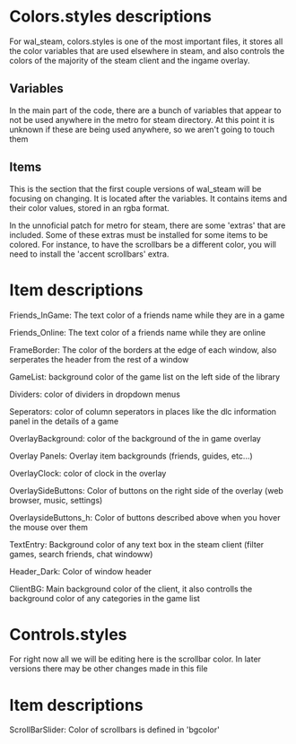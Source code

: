 # Colors.styles descriptions
For wal_steam, colors.styles is one of the most important files, it stores all the color variables that are used elsewhere in steam, and also controls the colors of the majority of the steam client and the ingame overlay.

## Variables
In the main part of the code, there are a bunch of variables that appear to not be used anywhere in the metro for steam directory. At this point it is unknown if these are being used anywhere, so we aren't going to touch them

## Items
This is the section that the first couple versions of wal_steam will be focusing on changing. It is located after the variables. It contains items and their color values, stored in an rgba format.

In the unnoficial patch for metro for steam, there are some 'extras' that are included. Some of these extras must be installed for some items to be colored. For instance, to have the scrollbars be a different color, you will need to install the 'accent scrollbars' extra.

# Item descriptions
Friends_InGame: The text color of a friends name while they are in a game

Friends_Online: The text color of a friends name while they are online

FrameBorder: The color of the borders at the edge of each window, also serperates the header from the rest of a window

GameList: background color of the game list on the left side of the library

Dividers: color of dividers in dropdown menus

Seperators: color of column seperators in places like the dlc information panel in the details of a game

OverlayBackground: color of the background of the in game overlay

Overlay Panels: Overlay item backgrounds (friends, guides, etc...)

OverlayClock: color of clock in the overlay

OverlaySideButtons: Color of buttons on the right side of the overlay (web browser, music, settings)

OverlaysideButtons_h: Color of buttons described above when you hover the mouse over them

TextEntry: Background color of any text box in the steam client (filter games, search friends, chat windoww)


Header_Dark: Color of window header

ClientBG: Main background color of the client, it also controlls the background color of any categories in the game list

# Controls.styles
For right now all we will be editing here is the scrollbar color. In later versions there may be other changes made in this file

# Item descriptions
ScrollBarSlider: Color of scrollbars is defined in 'bgcolor'

